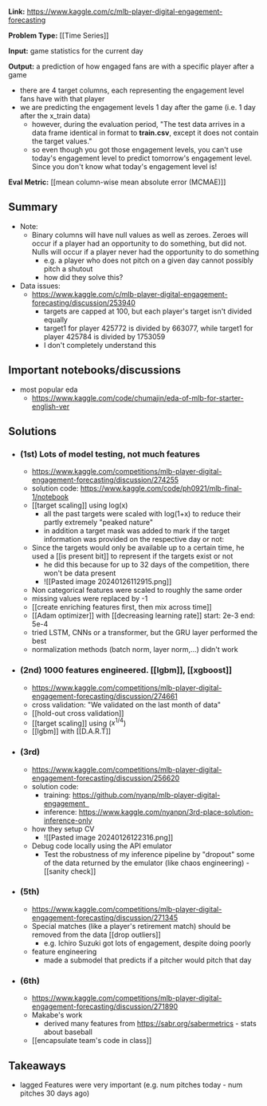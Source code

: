 **Link:** https://www.kaggle.com/c/mlb-player-digital-engagement-forecasting

**Problem Type:** [[Time Series]]

**Input:** game statistics for the current day

**Output:** a prediction of how engaged fans are with a specific player after a game
- there are 4 target columns, each representing the engagement level fans have with that player
- we are predicting the engagement levels 1 day after the game (i.e. 1 day after the x_train data)
	- however, during the evaluation period, "The test data arrives in a data frame identical in format to **train.csv**, except it does not contain the target values."
	- so even though you got those engagement levels, you can't use today's engagement level to predict tomorrow's engagement level. Since you don't know what today's engagement level is!

**Eval Metric:** [[mean column-wise mean absolute error (MCMAE)]]
## Summary
- Note: 
	- Binary columns will have null values as well as zeroes. Zeroes will occur if a player had an opportunity to do something, but did not. Nulls will occur if a player never had the opportunity to do something
		- e.g. a player who does not pitch on a given day cannot possibly pitch a shutout
		- how did they solve this?
- Data issues:
	- https://www.kaggle.com/c/mlb-player-digital-engagement-forecasting/discussion/253940
		- targets are capped at 100, but each player's target isn't divided equally
		- target1 for player 425772 is divided by 663077, while target1 for player 425784 is divided by 1753059
		- I don't completely understand this
## Important notebooks/discussions
- most popular eda
	- https://www.kaggle.com/code/chumajin/eda-of-mlb-for-starter-english-ver
## Solutions
- ### (1st) Lots of model testing, not much features
	- https://www.kaggle.com/competitions/mlb-player-digital-engagement-forecasting/discussion/274255
	- solution code: https://www.kaggle.com/code/ph0921/mlb-final-1/notebook
	- [[target scaling]] using log(x)
		- all the past targets were scaled with log(1+x) to reduce their partly extremely "peaked nature"
		- in addition a target mask was added to mark if the target information was provided on the respective day or not:
	- Since the targets would only be available up to a certain time, he used a [[is present bit]] to represent if the targets exist or not
		- he did this because for up to 32 days of the competition, there won't be data present
		- ![[Pasted image 20240126112915.png]]
	- Non categorical features were scaled to roughly the same order
	- missing values were replaced by -1
	- [[create enriching features first, then mix across time]]
	- [[Adam optimizer]] with [[decreasing learning rate]] start: 2e-3 end: 5e-4
	- tried LSTM, CNNs or a transformer, but the GRU layer performed the best
	- normalization methods (batch norm, layer norm,…) didn't work
- ### (2nd) 1000 features engineered. [[lgbm]], [[xgboost]]
	- https://www.kaggle.com/competitions/mlb-player-digital-engagement-forecasting/discussion/274661
	- cross validation: "We validated on the last month of data"
	- [[hold-out cross validation]]
	- [[target scaling]] using ($x^{1/4}$)
	- [[lgbm]] with [[D.A.R.T]]
- ### (3rd) 
	- https://www.kaggle.com/competitions/mlb-player-digital-engagement-forecasting/discussion/256620
	- solution code:
		- training: https://github.com/nyanp/mlb-player-digital-engagement  
		- inference: https://www.kaggle.com/nyanpn/3rd-place-solution-inference-only
	- how they setup CV
		- ![[Pasted image 20240126122316.png]]
	- Debug code locally using the API emulator
	    - Test the robustness of my inference pipeline by "dropout" some of the data returned by the emulator (like chaos engineering) - [[sanity check]]
- ### (5th)
	- https://www.kaggle.com/competitions/mlb-player-digital-engagement-forecasting/discussion/271345
	- Special matches (like a player's retirement match) should be removed from the data [[drop outliers]]
		- e.g. Ichiro Suzuki got lots of engagement, despite doing poorly
	- feature engineering
		- made a submodel that predicts if a pitcher would pitch that day
- ### (6th)
	- https://www.kaggle.com/competitions/mlb-player-digital-engagement-forecasting/discussion/271890
	- Makabe's work
		- derived many features from https://sabr.org/sabermetrics - stats about baseball
	- [[encapsulate team's code in class]]
## Takeaways
- lagged Features were very important (e.g. num pitches today - num pitches 30 days ago)